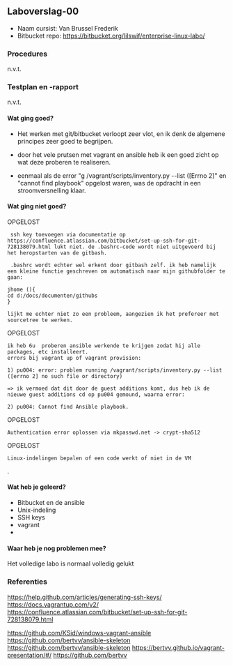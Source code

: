 ## Laboverslag-00

- Naam cursist: Van Brussel Frederik
- Bitbucket repo: https://bitbucket.org/lilswif/enterprise-linux-labo/

### Procedures

n.v.t.

### Testplan en -rapport

n.v.t.


#### Wat ging goed?
- Het werken met git/bitbucket verloopt zeer vlot, en ik denk de algemene principes zeer goed te begrijpen.

- door het vele prutsen met vagrant en ansible heb ik een goed zicht op wat deze proberen te realiseren.

- eenmaal als de error "g /vagrant/scripts/inventory.py --list ([Errno 2]" en "cannot find playbook" opgelost waren, was de opdracht in een stroomversnelling klaar.  
 
#### Wat ging niet goed?

OPGELOST

	 ssh key toevoegen via documentatie op https://confluence.atlassian.com/bitbucket/set-up-ssh-for-git-728138079.html lukt niet. de .bashrc-code wordt niet uitgevoerd bij het heropstarten van de gitbash.

	 .bashrc wordt echter wel erkent door gitbash zelf. ik heb namelijk een kleine functie geschreven om automatisch naar mijn githubfolder te gaan:

	jhome (){
	cd d:/docs/documenten/githubs
	} 

	lijkt me echter niet zo een probleem, aangezien ik het prefereer met sourcetree te werken.

OPGELOST

	ik heb 6u  proberen ansible werkende te krijgen zodat hij alle packages, etc installeert.
	errors bij vagrant up of vagrant provision:

	1) pu004: error: problem running /vagrant/scripts/inventory.py --list ([errno 2] no such file or directory)

	=> ik vermoed dat dit door de guest additions komt, dus heb ik de nieuwe guest additions cd op pu004 gemound, waarna error:

	2) pu004: Cannot find Ansible playbook.

OPGELOST

	Authentication error oplossen via mkpasswd.net -> crypt-sha512

OPGELOST

	Linux-indelingen bepalen of een code werkt of niet in de VM

.
#### Wat heb je geleerd?

- Bitbucket en de ansible
- Unix-indeling
- SSH keys
- vagrant
- 


#### Waar heb je nog problemen mee?

Het volledige labo is normaal volledig gelukt

### Referenties
https://help.github.com/articles/generating-ssh-keys/
https://docs.vagrantup.com/v2/
https://confluence.atlassian.com/bitbucket/set-up-ssh-for-git-728138079.html

https://github.com/KSid/windows-vagrant-ansible
https://github.com/bertvv/ansible-skeleton
https://github.com/bertvv/ansible-skeleton
https://bertvv.github.io/vagrant-presentation/#/
https://github.com/bertvv


